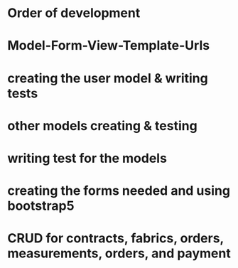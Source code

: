 # Order of development
# Model-Form-View-Template-Urls
# creating the user model & writing tests
# other models creating & testing
# writing test for the models
# creating the forms needed and using bootstrap5


# CRUD for contracts, fabrics, orders, measurements, orders, and payment
